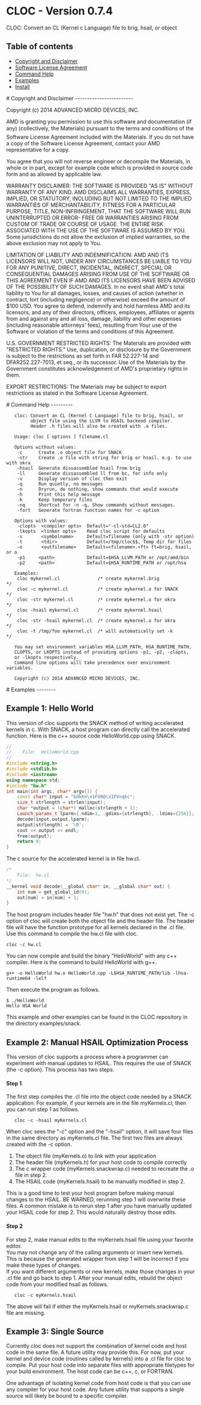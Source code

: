 CLOC - Version 0.7.4
====================

CLOC: Convert an CL (Kernel c Language) file to brig, hsail, or object

Table of contents
-----------------

- [Copyright and Disclaimer](#Copyright)
- [Software License Agreement](LICENSE.TXT)
- [Command Help](#CommandHelp)
- [Examples](#ReadmeExamples)
- [Install](INSTALL.md)

<A NAME="Copyright">
# Copyright and Disclaimer
------------------------

Copyright (c) 2014 ADVANCED MICRO DEVICES, INC.  

AMD is granting you permission to use this software and documentation (if any) (collectively, the 
Materials) pursuant to the terms and conditions of the Software License Agreement included with the 
Materials.  If you do not have a copy of the Software License Agreement, contact your AMD 
representative for a copy.

You agree that you will not reverse engineer or decompile the Materials, in whole or in part, except for 
example code which is provided in source code form and as allowed by applicable law.

WARRANTY DISCLAIMER: THE SOFTWARE IS PROVIDED "AS IS" WITHOUT WARRANTY OF ANY 
KIND.  AMD DISCLAIMS ALL WARRANTIES, EXPRESS, IMPLIED, OR STATUTORY, INCLUDING BUT NOT 
LIMITED TO THE IMPLIED WARRANTIES OF MERCHANTABILITY, FITNESS FOR A PARTICULAR 
PURPOSE, TITLE, NON-INFRINGEMENT, THAT THE SOFTWARE WILL RUN UNINTERRUPTED OR ERROR-
FREE OR WARRANTIES ARISING FROM CUSTOM OF TRADE OR COURSE OF USAGE.  THE ENTIRE RISK 
ASSOCIATED WITH THE USE OF THE SOFTWARE IS ASSUMED BY YOU.  Some jurisdictions do not 
allow the exclusion of implied warranties, so the above exclusion may not apply to You. 

LIMITATION OF LIABILITY AND INDEMNIFICATION:  AMD AND ITS LICENSORS WILL NOT, 
UNDER ANY CIRCUMSTANCES BE LIABLE TO YOU FOR ANY PUNITIVE, DIRECT, INCIDENTAL, 
INDIRECT, SPECIAL OR CONSEQUENTIAL DAMAGES ARISING FROM USE OF THE SOFTWARE OR THIS 
AGREEMENT EVEN IF AMD AND ITS LICENSORS HAVE BEEN ADVISED OF THE POSSIBILITY OF SUCH 
DAMAGES.  In no event shall AMD's total liability to You for all damages, losses, and 
causes of action (whether in contract, tort (including negligence) or otherwise) 
exceed the amount of $100 USD.  You agree to defend, indemnify and hold harmless 
AMD and its licensors, and any of their directors, officers, employees, affiliates or 
agents from and against any and all loss, damage, liability and other expenses 
(including reasonable attorneys' fees), resulting from Your use of the Software or 
violation of the terms and conditions of this Agreement.  

U.S. GOVERNMENT RESTRICTED RIGHTS: The Materials are provided with "RESTRICTED RIGHTS." 
Use, duplication, or disclosure by the Government is subject to the restrictions as set 
forth in FAR 52.227-14 and DFAR252.227-7013, et seq., or its successor.  Use of the 
Materials by the Government constitutes acknowledgement of AMD's proprietary rights in them.

EXPORT RESTRICTIONS: The Materials may be subject to export restrictions as stated in the 
Software License Agreement.

<A NAME="CommandHelp">
# Command Help 
--------- 

```
   cloc: Convert an CL (Kernel C Language) file to brig, hsail, or
         object file using the LLVM to HSAIL backend compiler.
         Header .h files will also be created with .o files. 

   Usage: cloc [ options ] filename.cl

   Options without values:
    -c      Create .o object file for SNACK 
    -str    Create .o file with string for brig or hsail. e.g. to use with okra
    -hsail  Generate dissassembled hsail from brig 
    -ll     Generate dissassembled ll from bc, for info only
    -v      Display version of cloc then exit
    -q      Run quietly, no messages 
    -n      Dryrun, do nothing, show commands that would execute
    -h      Print this help message
    -k      Keep temporary files
    -nq     Shortcut for -n -q, Show commands without messages. 
    -fort   Generate fortran function names for -c option

   Options with values:
    -clopts  <compiler opts>  Default="-cl-std=CL2.0"
    -lkopts  <linker opts>    Read cloc script for defaults
    -s       <symbolname>     Default=filename (only with -str option)
    -t       <tdir>           Default=/tmp/cloc$$, Temp dir for files
    -o       <outfilename>    Default=<filename>.<ft> ft=brig, hsail, or o
    -p1     <path>            Default=$HSA_LLVM_PATH or /opt/amd/bin
    -p2     <path>            Default=$HSA_RUNTIME_PATH or /opt/hsa

   Examples:
    cloc mykernel.cl              /* create mykernel.brig            */
    cloc -c mykernel.cl           /* create mykernel.o for SNACK     */
    cloc -str mykernel.cl         /* create mykernel.o for okra      */
    cloc -hsail mykernel.cl       /* create mykernel.hsail           */
    cloc -str -hsail mykernel.cl  /* create mykernel.o for okra      */
    cloc -t /tmp/foo mykernel.cl  /* will automatically set -k       */

   You may set environment variables HSA_LLVM_PATH, HSA_RUNTIME_PATH, 
   CLOPTS, or LKOPTS instead of providing options -p1, -p2, -clopts, 
   or -lkopts respectively.  
   Command line options will take precedence over environment variables. 

   Copyright (c) 2014 ADVANCED MICRO DEVICES, INC.

```

<A NAME="ReadmeExamples">
# Examples
-------- 

## Example 1: Hello World

This version of cloc supports the SNACK method of writing accelerated 
kernels in c. With SNACK, a host program can directly call the 
accelerated function. 
Here is the c++ source code HelloWorld.cpp using SNACK.
```cpp
//
//    File:  HelloWorld.cpp
//
#include <string.h>
#include <stdlib.h>
#include <iostream>
using namespace std;
#include "hw.h"
int main(int argc, char* argv[]) {
	const char* input = "Gdkkn\x1FGR@\x1FVnqkc";
	size_t strlength = strlen(input);
	char *output = (char*) malloc(strlength + 1);
	Launch_params_t lparm={.ndim=1, .gdims={strlength}, .ldims={256}};
	decode(input,output,lparm);
	output[strlength] = '\0';
	cout << output << endl;
	free(output);
	return 0;
}
```
The c source for the accelerated kernel is in file hw.cl.
```c
/*
    File:  hw.cl 
*/
__kernel void decode(__global char* in, __global char* out) {
	int num = get_global_id(0);
	out[num] = in[num] + 1;
}
```
The host program includes header file "hw.h" that does not exist yet.
The -c option of cloc will create both the object file and the header file.
The header file will have the function prototype for all kernels declared 
in the .cl file.  Use this command to compile the hw.cl file with cloc.

```
cloc -c hw.cl
```

You can now compile and build the binary "HelloWorld" with any c++ compiler.
Here is the command to build HelloWorld with g++. 

```
g++ -o HelloWorld hw.o HelloWorld.cpp -L$HSA_RUNTIME_PATH/lib -lhsa-runtime64 -lelf 

```

Then execute the program as follows.
```
$ ./HelloWorld
Hello HSA World
```

This example and other examples can be found in the CLOC repository in the directory examples/snack.

## Example 2: Manual HSAIL Optimization Process

This version of cloc supports a process where a programmer can experiment with
manual updates to HSAIL. This requires the use of SNACK (the -c option). 
This process has two steps. 

#### Step 1
The first step compiles the .cl file into the object code needed by a SNACK application.
For example, if your kernels are in the file myKernels.cl, then you can run step 1 as follows.
```
   cloc -c -hsail myKernels.cl
```
When cloc sees the "-c" option and the "-hsail" option, it will save four files 
in the same directory as myKernels.cl file.  The first two files are always created 
with the -c option. 

 1.  The object file (myKernels.o) to link with your application
 2.  The header file (myKernels.h) for your host code to compile correctly
 3.  The c wrapper code (myKernels.snackwrap.c) needed to recreate the .o file in step 2.
 4.  The HSAIL code (myKernels.hsail) to be manually modified in step 2. 

This is a good time to test your host program before making manual changes to the HSAIL.
BE WARNED, rerunning step 1 will overwrite these files. A common mistake is to rerun
step 1 after you have manually updated your HSAIL code for step 2. This would 
naturally destroy those edits.  

#### Step 2
For step 2, make manual edits to the myKernels.hsail file using your favorite editor.  
You may not change any of the calling arguments or insert new kernels.  This is because 
the generated wrapper from step 1 will be incorrect if you make these types of changes.  
If you want different arguments or new kernels, make those changes in your .cl file and
go back to step 1.  After your manual edits, rebuild the object code from your 
modified hsail as follows. 

```
   cloc -c myKernels.hsail
```
The above will fail if either the myKernels.hsail or myKernels.snackwrap.c file are missing.

## Example 3: Single Source

Currently cloc does not support the combination of kernel code and host code in the same
file. A future utility may provide this.  For now, put your kernel and device code
(routines called by kernels) into a .cl file for cloc to compile.  Put your host code into 
separate files with appropriate filetypes for your build environment.  The host code can 
be c++, c, or FORTRAN.  

One advantage of isolating kernel code from host code is that you can use any compiler
for your host code.  Any future utility that supports a single source will likely be bound
to a specific compiler. 
